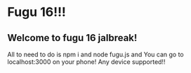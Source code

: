 # Fugu 16!!!
## Welcome to fugu 16 jalbreak!
All to need to do is npm i and node fugu.js and You can go to localhost:3000 on your phone! Any device supported!!